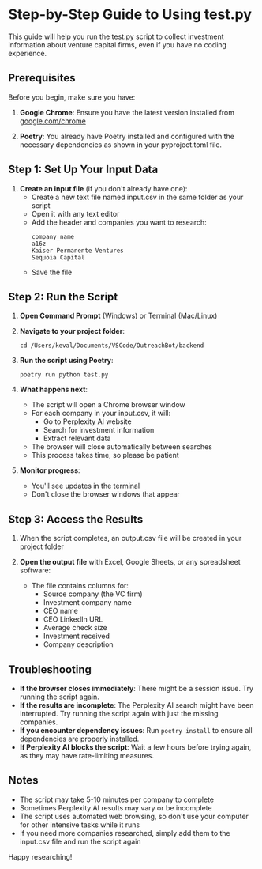# Step-by-Step Guide to Using test.py

This guide will help you run the test.py script to collect investment information about venture capital firms, even if you have no coding experience.

## Prerequisites

Before you begin, make sure you have:

1. **Google Chrome**: Ensure you have the latest version installed from [google.com/chrome](https://www.google.com/chrome/)

2. **Poetry**: You already have Poetry installed and configured with the necessary dependencies as shown in your pyproject.toml file.

## Step 1: Set Up Your Input Data

1. **Create an input file** (if you don't already have one):
   - Create a new text file named input.csv in the same folder as your script
   - Open it with any text editor
   - Add the header and companies you want to research:
     ```
     company_name
     a16z
     Kaiser Permanente Ventures
     Sequoia Capital
     ```
   - Save the file

## Step 2: Run the Script

1. **Open Command Prompt** (Windows) or Terminal (Mac/Linux)

2. **Navigate to your project folder**:
   ```
   cd /Users/keval/Documents/VSCode/OutreachBot/backend
   ```

3. **Run the script using Poetry**:
   ```
   poetry run python test.py
   ```

4. **What happens next**:
   - The script will open a Chrome browser window
   - For each company in your input.csv, it will:
     - Go to Perplexity AI website
     - Search for investment information
     - Extract relevant data
   - The browser will close automatically between searches
   - This process takes time, so please be patient

5. **Monitor progress**:
   - You'll see updates in the terminal
   - Don't close the browser windows that appear

## Step 3: Access the Results

1. When the script completes, an output.csv file will be created in your project folder

2. **Open the output file** with Excel, Google Sheets, or any spreadsheet software:
   - The file contains columns for:
     - Source company (the VC firm)
     - Investment company name
     - CEO name
     - CEO LinkedIn URL
     - Average check size
     - Investment received
     - Company description

## Troubleshooting

- **If the browser closes immediately**: There might be a session issue. Try running the script again.
- **If the results are incomplete**: The Perplexity AI search might have been interrupted. Try running the script again with just the missing companies.
- **If you encounter dependency issues**: Run `poetry install` to ensure all dependencies are properly installed.
- **If Perplexity AI blocks the script**: Wait a few hours before trying again, as they may have rate-limiting measures.

## Notes

- The script may take 5-10 minutes per company to complete
- Sometimes Perplexity AI results may vary or be incomplete
- The script uses automated web browsing, so don't use your computer for other intensive tasks while it runs
- If you need more companies researched, simply add them to the input.csv file and run the script again

Happy researching!